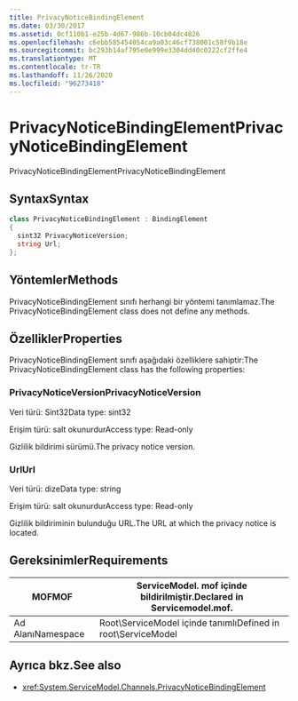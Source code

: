 ```yaml
---
title: PrivacyNoticeBindingElement
ms.date: 03/30/2017
ms.assetid: 0cf110b1-e25b-4d67-986b-10cb04dc4826
ms.openlocfilehash: c6ebb585454054ca9a03c46cf738001c58f9b18e
ms.sourcegitcommit: bc293b14af795e0e999e3304dd40c0222cf2ffe4
ms.translationtype: MT
ms.contentlocale: tr-TR
ms.lasthandoff: 11/26/2020
ms.locfileid: "96273418"
---
```

# <a name="privacynoticebindingelement"></a><span data-ttu-id="170f4-102">PrivacyNoticeBindingElement</span><span class="sxs-lookup"><span data-stu-id="170f4-102">PrivacyNoticeBindingElement</span></span>

<span data-ttu-id="170f4-103">PrivacyNoticeBindingElement</span><span class="sxs-lookup"><span data-stu-id="170f4-103">PrivacyNoticeBindingElement</span></span>  
  
## <a name="syntax"></a><span data-ttu-id="170f4-104">Syntax</span><span class="sxs-lookup"><span data-stu-id="170f4-104">Syntax</span></span>  
  
```csharp
class PrivacyNoticeBindingElement : BindingElement  
{  
  sint32 PrivacyNoticeVersion;  
  string Url;  
};  
```  
  
## <a name="methods"></a><span data-ttu-id="170f4-105">Yöntemler</span><span class="sxs-lookup"><span data-stu-id="170f4-105">Methods</span></span>  

 <span data-ttu-id="170f4-106">PrivacyNoticeBindingElement sınıfı herhangi bir yöntemi tanımlamaz.</span><span class="sxs-lookup"><span data-stu-id="170f4-106">The PrivacyNoticeBindingElement class does not define any methods.</span></span>  
  
## <a name="properties"></a><span data-ttu-id="170f4-107">Özellikler</span><span class="sxs-lookup"><span data-stu-id="170f4-107">Properties</span></span>  

 <span data-ttu-id="170f4-108">PrivacyNoticeBindingElement sınıfı aşağıdaki özelliklere sahiptir:</span><span class="sxs-lookup"><span data-stu-id="170f4-108">The PrivacyNoticeBindingElement class has the following properties:</span></span>  
  
### <a name="privacynoticeversion"></a><span data-ttu-id="170f4-109">PrivacyNoticeVersion</span><span class="sxs-lookup"><span data-stu-id="170f4-109">PrivacyNoticeVersion</span></span>  

 <span data-ttu-id="170f4-110">Veri türü: Sint32</span><span class="sxs-lookup"><span data-stu-id="170f4-110">Data type: sint32</span></span>  
  
 <span data-ttu-id="170f4-111">Erişim türü: salt okunurdur</span><span class="sxs-lookup"><span data-stu-id="170f4-111">Access type: Read-only</span></span>  
  
 <span data-ttu-id="170f4-112">Gizlilik bildirimi sürümü.</span><span class="sxs-lookup"><span data-stu-id="170f4-112">The privacy notice version.</span></span>  
  
### <a name="url"></a><span data-ttu-id="170f4-113">Url</span><span class="sxs-lookup"><span data-stu-id="170f4-113">Url</span></span>  

 <span data-ttu-id="170f4-114">Veri türü: dize</span><span class="sxs-lookup"><span data-stu-id="170f4-114">Data type: string</span></span>  
  
 <span data-ttu-id="170f4-115">Erişim türü: salt okunurdur</span><span class="sxs-lookup"><span data-stu-id="170f4-115">Access type: Read-only</span></span>  
  
 <span data-ttu-id="170f4-116">Gizlilik bildiriminin bulunduğu URL.</span><span class="sxs-lookup"><span data-stu-id="170f4-116">The URL at which the privacy notice is located.</span></span>  
  
## <a name="requirements"></a><span data-ttu-id="170f4-117">Gereksinimler</span><span class="sxs-lookup"><span data-stu-id="170f4-117">Requirements</span></span>  
  
|<span data-ttu-id="170f4-118">MOF</span><span class="sxs-lookup"><span data-stu-id="170f4-118">MOF</span></span>|<span data-ttu-id="170f4-119">ServiceModel. mof içinde bildirilmiştir.</span><span class="sxs-lookup"><span data-stu-id="170f4-119">Declared in Servicemodel.mof.</span></span>|  
|---------|-----------------------------------|  
|<span data-ttu-id="170f4-120">Ad Alanı</span><span class="sxs-lookup"><span data-stu-id="170f4-120">Namespace</span></span>|<span data-ttu-id="170f4-121">Root\ServiceModel içinde tanımlı</span><span class="sxs-lookup"><span data-stu-id="170f4-121">Defined in root\ServiceModel</span></span>|  
  
## <a name="see-also"></a><span data-ttu-id="170f4-122">Ayrıca bkz.</span><span class="sxs-lookup"><span data-stu-id="170f4-122">See also</span></span>

- <xref:System.ServiceModel.Channels.PrivacyNoticeBindingElement>
